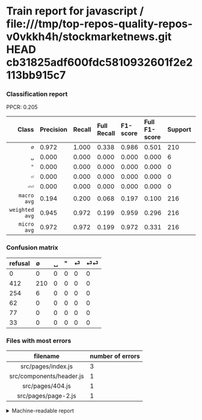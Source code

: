 # Train report for javascript / file:///tmp/top-repos-quality-repos-v0vkkh4h/stockmarketnews.git HEAD cb31825adf600fdc5810932601f2e2113bb915c7

### Classification report

PPCR: 0.205

| Class | Precision | Recall | Full Recall | F1-score | Full F1-score | Support | Full Support | PPCR |
|------:|:----------|:-------|:------------|:---------|:---------|:--------|:-------------|:-----|
| `∅` | 0.972| 1.000| 0.338| 0.986| 0.501| 210| 622| 0.338 |
| `␣` | 0.000| 0.000| 0.000| 0.000| 0.000| 6| 260| 0.023 |
| `"` | 0.000| 0.000| 0.000| 0.000| 0.000| 0| 62| 0.000 |
| `⏎` | 0.000| 0.000| 0.000| 0.000| 0.000| 0| 77| 0.000 |
| `⏎⏎` | 0.000| 0.000| 0.000| 0.000| 0.000| 0| 33| 0.000 |
| `macro avg` | 0.194| 0.200| 0.068| 0.197| 0.100| 216| 1054| 0.205 |
| `weighted avg` | 0.945| 0.972| 0.199| 0.959| 0.296| 216| 1054| 0.205 |
| `micro avg` | 0.972| 0.972| 0.199| 0.972| 0.331| 216| 1054| 0.205 |

### Confusion matrix

|refusal|  ∅| ␣| "| ⏎| ⏎⏎| 
|:---|:---|:---|:---|:---|:---|
|0 |0 |0 |0 |0 |0 |
|412 |210 |0 |0 |0 |0 |
|254 |6 |0 |0 |0 |0 |
|62 |0 |0 |0 |0 |0 |
|77 |0 |0 |0 |0 |0 |
|33 |0 |0 |0 |0 |0 |

### Files with most errors

| filename | number of errors|
|:----:|:-----|
| src/pages/index.js | 3 |
| src/components/header.js | 1 |
| src/pages/404.js | 1 |
| src/pages/page-2.js | 1 |

<details>
    <summary>Machine-readable report</summary>
```json
{
  "cl_report": {"\"": {"f1-score": 0.0, "precision": 0.0, "recall": 0.0, "support": 0}, "macro avg": {"f1-score": 0.19718309859154928, "precision": 0.19444444444444445, "recall": 0.2, "support": 216}, "micro avg": {"f1-score": 0.9722222222222222, "precision": 0.9722222222222222, "recall": 0.9722222222222222, "support": 216}, "weighted avg": {"f1-score": 0.9585289514866979, "precision": 0.945216049382716, "recall": 0.9722222222222222, "support": 216}, "\u2205": {"f1-score": 0.9859154929577464, "precision": 0.9722222222222222, "recall": 1.0, "support": 210}, "\u23ce": {"f1-score": 0.0, "precision": 0.0, "recall": 0.0, "support": 0}, "\u23ce\u23ce": {"f1-score": 0.0, "precision": 0.0, "recall": 0.0, "support": 0}, "\u2423": {"f1-score": 0.0, "precision": 0.0, "recall": 0.0, "support": 6}},
  "cl_report_full": {"\"": {"f1-score": 0.0, "precision": 0.0, "recall": 0.0, "support": 62}, "macro avg": {"f1-score": 0.10023866348448687, "precision": 0.19444444444444445, "recall": 0.06752411575562701, "support": 1054}, "micro avg": {"f1-score": 0.33070866141732286, "precision": 0.9722222222222222, "recall": 0.19924098671726756, "support": 1054}, "weighted avg": {"f1-score": 0.29577062944663585, "precision": 0.573740248787687, "recall": 0.19924098671726756, "support": 1054}, "\u2205": {"f1-score": 0.5011933174224343, "precision": 0.9722222222222222, "recall": 0.33762057877813506, "support": 622}, "\u23ce": {"f1-score": 0.0, "precision": 0.0, "recall": 0.0, "support": 77}, "\u23ce\u23ce": {"f1-score": 0.0, "precision": 0.0, "recall": 0.0, "support": 33}, "\u2423": {"f1-score": 0.0, "precision": 0.0, "recall": 0.0, "support": 260}},
  "ppcr": 0.2049335863377609
}
```
</details>
